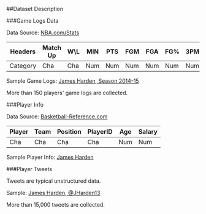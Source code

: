 ##Dataset Description

###Game Logs Data

Data Source: [NBA.com/Stats](http://stats.nba.com/)

| Headers | Match Up  | W\L | MIN | PTS | FGM | FGA | FG% | 3PM | 3PA | 3P% | FTM | FTA | FT% | OREB | DREB | REB | AST | STL | BLK | TOV | PF | +/- |
| ------- | --------- | --- | --- | --- | --- | --- | --- | --- | --- | --- | --- | --- | --- | --- | --- | --- | --- | --- | --- | --- | --- | --- |
| Category|   Cha     | Cha | Num | Num | Num | Num | Num | Num | Num | Num | Num | Num | Num | Num | Num | Num | Num | Num | Num | Num | Num | Num |

Sample Game Logs: [James Harden, Season 2014-15](http://stats.nba.com/player/#!/201935/gamelogs/?Season=2014-15&SeasonType=Regular%20Season&sort=PLUS_MINUS&dir=1)

More than 150 players' game logs are collected.

###Player Info

Data Source: [Basketball-Reference.com](http://www.basketball-reference.com/)

| Player | Team  | Position | PlayerID | Age | Salary |
| ------ | ----- | -------- | -------- | --- | ------ |
|   Cha  |  Cha  |    Cha   |   Cha    | Num |   Num  |

Sample Player Info: [James Harden](http://www.basketball-reference.com/players/h/hardeja01.html)

###Player Tweets

Tweets are typical unstructured data.

Sample: [James Harden, @JHarden13](https://twitter.com/@JHarden13)

More than 15,000 tweets are collected.
